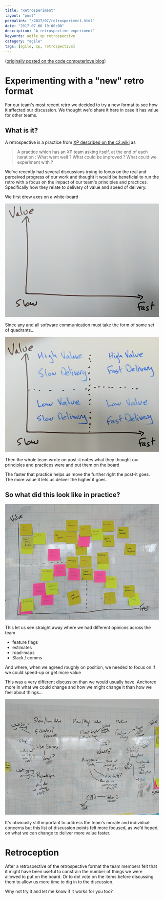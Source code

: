 ```yaml
---
title: "Retrosperiment" 
layout: "post" 
permalink: "/2017/07/retrosperiment.html" 
date: "2017-07-06 10:00:00"
description: "A retrospective experiment"
keywords: agile xp retrospective
category: "agile"
tags: [agile, xp, retrospective]
---
```


([originally posted on the code computerlove blog](https://lean.codecomputerlove.com/a-retrosperiment/))

# Experimenting with a "new" retro format

For our team's most recent retro we decided to try a new format to see how it affected our discussion. We thought we'd share it here in case it has value for other teams.

## What is it?

A retrospective is a practice from [XP described on the c2.wiki](http://wiki.c2.com/?IterationRetrospective) as

> A practice which has an XP team asking itself, at the end of each iteration : What went well ? 
What could be improved ? 
What could we experiment with ?

We've recently had several discussions trying to focus on the real and perceived progress of our work and thought it would be beneficial to run the retro with a focus on the impact of our team's principles and practices. Specifically how they relate to delivery of value and speed of delivery.

<!--more-->

We first drew axes on a white-board

![The axes of the retro graph](/images/the-graph.png)

Since any and all software communication must take the form of some set of quadrants... 

![the quadrants this describes](/images/the-quadrants.png)

Then the whole team wrote on post-it notes what they thought our principles and practices were and put them on the board. 

The faster that practice helps us move the further right the post-it goes. The more value it lets us deliver the higher it goes.

## So what did this look like in practice?

![the post-its](/images/the-chart-1.png)

This let us see straight away where we had different opinions across the team

 * feature flags
 * estimates
 * road-maps
 * Slack / comms

And where, when we agreed roughly on position, we needed to focus on if we could speed-up or get more value

This was a very different discussion than we would usually have. Anchored more in what we could change and how we might change it than how we feel about things...

![the discussion](/images/the-discussion.png)

It's obviously still important to address the team's morale and individual concerns but this list of discussion points felt more focused, as we'd hoped, on what we can change to deliver more value faster.

# Retroception

After a retrospective of the retrospective format the team members felt that it might have been useful to constrain the number of things we were allowed to put on the board. Or to dot vote on the items before discussing them to allow us more time to dig in to the discussion.

Why not try it and let me know if it works for you too?